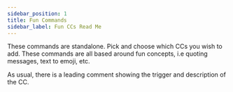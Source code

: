 ```yaml
---
sidebar_position: 1
title: Fun Commands
sidebar_label: Fun CCs Read Me
---
```


These commands are standalone. Pick and choose which CCs you wish to add. These commands are all based around fun concepts, i.e quoting messages, text to emoji, etc.

As usual, there is a leading comment showing the trigger and description of the CC.
